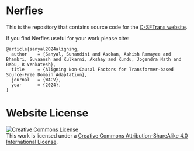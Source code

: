 # Nerfies

This is the repository that contains source code for the [C-SFTrans website](https://val.cds.iisc.ac.in/C-SFTrans/).

If you find Nerfies useful for your work please cite:
```
@article{sanyal2024aligning,
  author    = {Sanyal, Sunandini and Asokan, Ashish Ramayee and Bhambri, Suvaansh and Kulkarni, Akshay and Kundu, Jogendra Nath and Babu, R Venkatesh},
  title     = {Aligning Non-Causal Factors for Transformer-based Source-Free Domain Adaptation},
  journal   = {WACV},
  year      = {2024},
}
```

# Website License
<a rel="license" href="http://creativecommons.org/licenses/by-sa/4.0/"><img alt="Creative Commons License" style="border-width:0" src="https://i.creativecommons.org/l/by-sa/4.0/88x31.png" /></a><br />This work is licensed under a <a rel="license" href="http://creativecommons.org/licenses/by-sa/4.0/">Creative Commons Attribution-ShareAlike 4.0 International License</a>.

